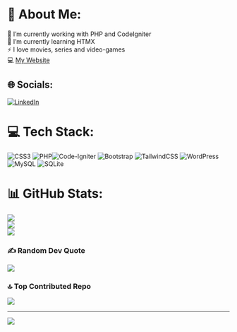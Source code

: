 # 💫 About Me:
🔭 I’m currently working with PHP and CodeIgniter<br>🌱 I’m currently learning HTMX<br>⚡ I love movies, series and video-games<br>💻 [My Website](https://www.devstatiris.com/)

## 🌐 Socials:
[![LinkedIn](https://img.shields.io/badge/LinkedIn-%230077B5.svg?logo=linkedin&logoColor=white)](https://linkedin.com/in/https://www.linkedin.com/in/anastasios-statiris-770b39217/) 

# 💻 Tech Stack:
![CSS3](https://img.shields.io/badge/css3-%231572B6.svg?style=for-the-badge&logo=css3&logoColor=white) ![PHP](https://img.shields.io/badge/php-%23777BB4.svg?style=for-the-badge&logo=php&logoColor=white)![Code-Igniter](https://img.shields.io/badge/CodeIgniter-%23EF4223.svg?style=for-the-badge&logo=codeIgniter&logoColor=white) ![Bootstrap](https://img.shields.io/badge/bootstrap-%238511FA.svg?style=for-the-badge&logo=bootstrap&logoColor=white) ![TailwindCSS](https://img.shields.io/badge/tailwindcss-%2338B2AC.svg?style=for-the-badge&logo=tailwind-css&logoColor=white) ![WordPress](https://img.shields.io/badge/WordPress-%23117AC9.svg?style=for-the-badge&logo=WordPress&logoColor=white) ![MySQL](https://img.shields.io/badge/mysql-%2300000f.svg?style=for-the-badge&logo=mysql&logoColor=white) ![SQLite](https://img.shields.io/badge/sqlite-%2307405e.svg?style=for-the-badge&logo=sqlite&logoColor=white) 
# 📊 GitHub Stats:
![](https://github-readme-stats.vercel.app/api?username=taco-greco&theme=dark&hide_border=false&include_all_commits=true&count_private=true)<br/>
![](https://github-readme-streak-stats.herokuapp.com/?user=taco-greco&theme=dark&hide_border=false)<br/>
![](https://github-readme-stats.vercel.app/api/top-langs/?username=taco-greco&theme=dark&hide_border=false&include_all_commits=true&count_private=true&layout=compact)

### ✍️ Random Dev Quote
![](https://quotes-github-readme.vercel.app/api?type=horizontal&theme=radical)

### 🔝 Top Contributed Repo
![](https://github-contributor-stats.vercel.app/api?username=taco-greco&limit=5&theme=dark&combine_all_yearly_contributions=true)

---
[![](https://visitcount.itsvg.in/api?id=taco-greco&icon=0&color=0)](https://visitcount.itsvg.in)

<!-- Proudly created with GPRM ( https://gprm.itsvg.in ) -->
